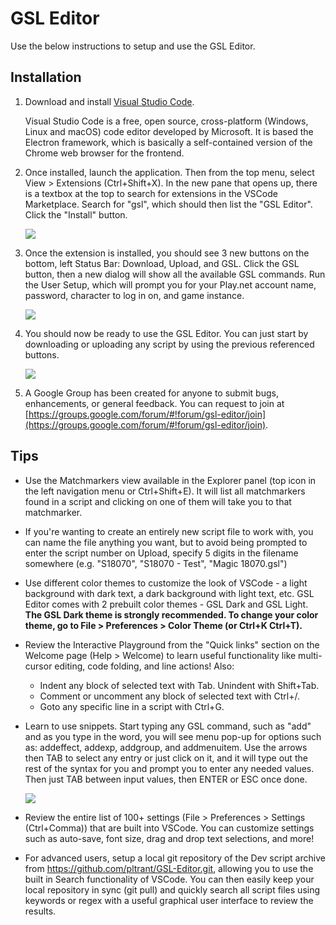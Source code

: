 # GSL Editor

Use the below instructions to setup and use the GSL Editor.

## Installation

1. Download and install [Visual Studio Code](https://code.visualstudio.com/).

    Visual Studio Code is a free, open source, cross-platform (Windows, Linux and macOS) code editor developed by Microsoft.  It is based the Electron framework, which is basically a self-contained version of the Chrome web browser for the frontend.

2. Once installed, launch the application.  Then from the top menu, select View > Extensions (Ctrl+Shift+X).  In the new pane that opens up, there is a textbox at the top to search for extensions in the VSCode Marketplace. Search for "gsl", which should then list the "GSL Editor".  Click the "Install" button.

    ![](https://radiantglyph.com/gsiv/gsleditor/extension.jpg)

3. Once the extension is installed, you should see 3 new buttons on the bottom, left Status Bar: Download, Upload, and GSL.  Click the GSL button, then a new dialog will show all the available GSL commands.  Run the User Setup, which will prompt you for your Play.net account name, password, character to log in on, and game instance.

    ![](https://radiantglyph.com/gsiv/gsleditor/settings.jpg)

4. You should now be ready to use the GSL Editor.  You can just start by downloading or uploading any script by using the previous referenced buttons.

    ![](https://radiantglyph.com/gsiv/gsleditor/buttons.jpg)

5. A Google Group has been created for anyone to submit bugs, enhancements, or general feedback.  You can request to join at [https://groups.google.com/forum/#!forum/gsl-editor/join](https://groups.google.com/forum/#!forum/gsl-editor/join).

## Tips

* Use the Matchmarkers view available in the Explorer panel (top icon in the left navigation menu or Ctrl+Shift+E).  It will list all matchmarkers found in a script and clicking on one of them will take you to that matchmarker.
* If you're wanting to create an entirely new script file to work with, you can name the file anything you want, but to avoid being prompted to enter the script number on Upload, specify 5 digits in the filename somewhere (e.g. "S18070", "S18070 - Test", "Magic 18070.gsl")
* Use different color themes to customize the look of VSCode - a light background with dark text, a dark background with light text, etc.  GSL Editor comes with 2 prebuilt color themes - GSL Dark and GSL Light.  **The GSL Dark theme is strongly recommended.  To change your color theme, go to File > Preferences > Color Theme (or Ctrl+K Ctrl+T).**
* Review the Interactive Playground from the "Quick links" section on the Welcome page (Help > Welcome) to learn useful functionality like multi-cursor editing, code folding, and line actions!  Also:
    * Indent any block of selected text with Tab.  Unindent with Shift+Tab.
    * Comment or uncomment any block of selected text with Ctrl+/.
    * Goto any specific line in a script with Ctrl+G.
* Learn to use snippets.  Start typing any GSL command, such as "add" and as you type in the word, you will see menu pop-up for options such as: addeffect, addexp, addgroup, and addmenuitem.  Use the arrows then TAB to select any entry or just click on it, and it will type out the rest of the syntax for you and prompt you to enter any needed values.  Then just TAB between input values, then ENTER or ESC once done.

    ![](https://radiantglyph.com/gsiv/gsleditor/snippets.gif)

* Review the entire list of 100+ settings (File > Preferences > Settings (Ctrl+Comma)) that are built into VSCode.  You can customize settings such as auto-save, font size, drag and drop text selections, and more!
* For advanced users, setup a local git repository of the Dev script archive from https://github.com/pltrant/GSL-Editor.git, allowing you to use the built in Search functionality of VSCode.  You can then easily keep your local repository in sync (git pull) and quickly search all script files using keywords or regex with a useful graphical user interface to review the results.